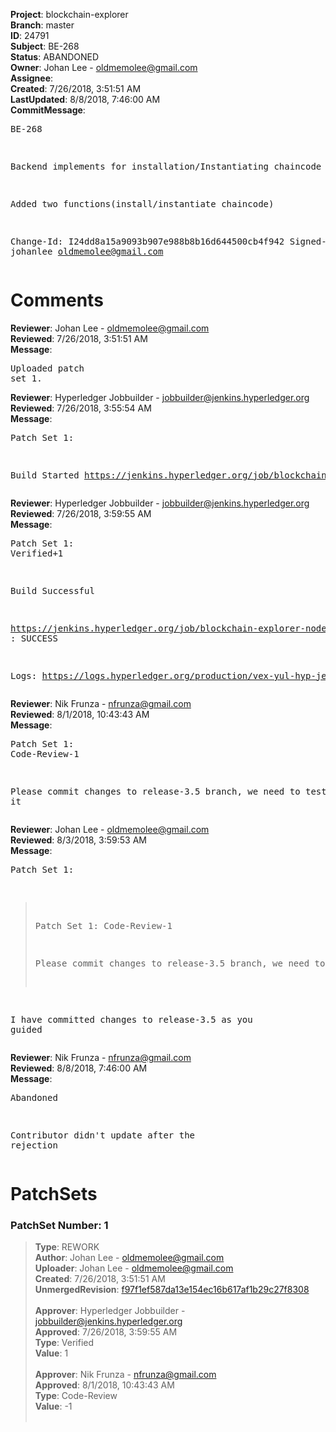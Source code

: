 <strong>Project</strong>: blockchain-explorer<br><strong>Branch</strong>: master<br><strong>ID</strong>: 24791<br><strong>Subject</strong>: BE-268<br><strong>Status</strong>: ABANDONED<br><strong>Owner</strong>: Johan Lee - oldmemolee@gmail.com<br><strong>Assignee</strong>:<br><strong>Created</strong>: 7/26/2018, 3:51:51 AM<br><strong>LastUpdated</strong>: 8/8/2018, 7:46:00 AM<br><strong>CommitMessage</strong>:<br><pre>BE-268

Backend implements for installation/Instantiating chaincode

Added two functions(install/instantiate chaincode)

Change-Id: I24dd8a15a9093b907e988b8b16d644500cb4f942
Signed-off-by: johanlee <oldmemolee@gmail.com>
</pre><h1>Comments</h1><strong>Reviewer</strong>: Johan Lee - oldmemolee@gmail.com<br><strong>Reviewed</strong>: 7/26/2018, 3:51:51 AM<br><strong>Message</strong>: <pre>Uploaded patch set 1.</pre><strong>Reviewer</strong>: Hyperledger Jobbuilder - jobbuilder@jenkins.hyperledger.org<br><strong>Reviewed</strong>: 7/26/2018, 3:55:54 AM<br><strong>Message</strong>: <pre>Patch Set 1:

Build Started https://jenkins.hyperledger.org/job/blockchain-explorer-node6-verify-x86_64/341/</pre><strong>Reviewer</strong>: Hyperledger Jobbuilder - jobbuilder@jenkins.hyperledger.org<br><strong>Reviewed</strong>: 7/26/2018, 3:59:55 AM<br><strong>Message</strong>: <pre>Patch Set 1: Verified+1

Build Successful 

https://jenkins.hyperledger.org/job/blockchain-explorer-node6-verify-x86_64/341/ : SUCCESS

Logs: https://logs.hyperledger.org/production/vex-yul-hyp-jenkins-3/blockchain-explorer-node6-verify-x86_64/341</pre><strong>Reviewer</strong>: Nik Frunza - nfrunza@gmail.com<br><strong>Reviewed</strong>: 8/1/2018, 10:43:43 AM<br><strong>Message</strong>: <pre>Patch Set 1: Code-Review-1

Please commit changes to release-3.5 branch, we need to test it</pre><strong>Reviewer</strong>: Johan Lee - oldmemolee@gmail.com<br><strong>Reviewed</strong>: 8/3/2018, 3:59:53 AM<br><strong>Message</strong>: <pre>Patch Set 1:

> Patch Set 1: Code-Review-1
> 
> Please commit changes to release-3.5 branch, we need to test it

I have committed changes to release-3.5 as you guided</pre><strong>Reviewer</strong>: Nik Frunza - nfrunza@gmail.com<br><strong>Reviewed</strong>: 8/8/2018, 7:46:00 AM<br><strong>Message</strong>: <pre>Abandoned

Contributor didn't update after the rejection</pre><h1>PatchSets</h1><h3>PatchSet Number: 1</h3><blockquote><strong>Type</strong>: REWORK<br><strong>Author</strong>: Johan Lee - oldmemolee@gmail.com<br><strong>Uploader</strong>: Johan Lee - oldmemolee@gmail.com<br><strong>Created</strong>: 7/26/2018, 3:51:51 AM<br><strong>UnmergedRevision</strong>: [f97f1ef587da13e154ec16b617af1b29c27f8308](https://github.com/hyperledger-gerrit-archive/blockchain-explorer/commit/f97f1ef587da13e154ec16b617af1b29c27f8308)<br><br><strong>Approver</strong>: Hyperledger Jobbuilder - jobbuilder@jenkins.hyperledger.org<br><strong>Approved</strong>: 7/26/2018, 3:59:55 AM<br><strong>Type</strong>: Verified<br><strong>Value</strong>: 1<br><br><strong>Approver</strong>: Nik Frunza - nfrunza@gmail.com<br><strong>Approved</strong>: 8/1/2018, 10:43:43 AM<br><strong>Type</strong>: Code-Review<br><strong>Value</strong>: -1<br><br></blockquote>